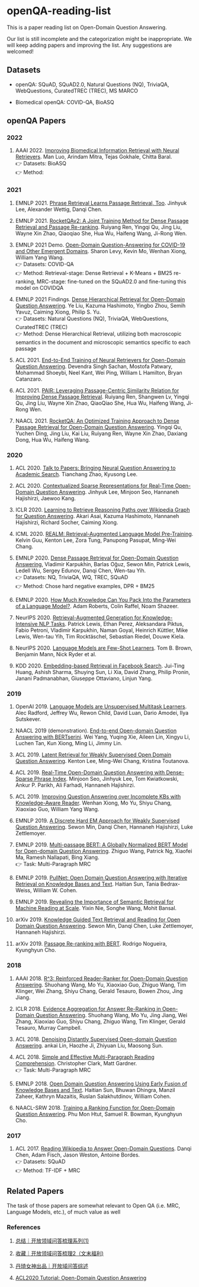 # openQA-reading-list
This is a paper reading list on Open-Domain Question Answering.

Our list is still incomplete and the categorization might be inappropriate. We will keep adding papers and improving the list. Any suggestions are welcomed!

## Datasets

* openQA: SQuAD, SQuAD2.0, Natural Questions (NQ), TriviaQA, WebQuestions, CuratedTREC (TREC), MS MARCO

* Biomedical openQA: COVID-QA, BioASQ

## openQA Papers

### 2022

1. AAAI 2022. [Improving Biomedical Information Retrieval with Neural Retrievers](https://arxiv.org/abs/2201.07745). Man Luo, Arindam Mitra, Tejas Gokhale, Chitta Baral.
  <br> 👉 Datasets: BioASQ
  <br> 👉 Method: 

### 2021

1. EMNLP 2021. [Phrase Retrieval Learns Passage Retrieval, Too](https://arxiv.org/pdf/2109.08133v1.pdf). Jinhyuk Lee, Alexander Wettig, Danqi Chen.

1. EMNLP 2021. [RocketQAv2: A Joint Training Method for Dense Passage Retrieval and Passage Re-ranking](https://arxiv.org/abs/2110.07367). Ruiyang Ren, Yingqi Qu, Jing Liu, Wayne Xin Zhao, Qiaoqiao She, Hua Wu, Haifeng Wang, Ji-Rong Wen.

1. EMNLP 2021 Demo. [Open-Domain Question-Answering for COVID-19 and Other Emergent Domains](https://arxiv.org/abs/2110.06962). Sharon Levy, Kevin Mo, Wenhan Xiong, William Yang Wang.
  <br> 👉 Datasets: COVID-QA
  <br> 👉 Method: Retrieval-stage: Dense Retrieval + K-Means + BM25 re-ranking, MRC-stage: fine-tuned on the SQuAD2.0 and fine-tuning this model on COVIDQA

1. EMNLP 2021 Findings. [Dense Hierarchical Retrieval for Open-Domain Question Answering](https://export.arxiv.org/pdf/2110.15439.pdf). Ye Liu, Kazuma Hashimoto, Yingbo Zhou, Semih Yavuz, Caiming Xiong, Philip S. Yu.
  <br> 👉 Datasets: Natural Questions (NQ), TriviaQA, WebQuestions, CuratedTREC (TREC)
  <br> 👉 Method: Dense Hierarchical Retrieval, utilizing both macroscopic semantics in the document and microscopic semantics specific to each passage

1. ACL 2021. [End-to-End Training of Neural Retrievers for Open-Domain Question Answering](https://arxiv.org/abs/2101.00408). Devendra Singh Sachan, Mostofa Patwary, Mohammad Shoeybi, Neel Kant, Wei Ping, William L Hamilton, Bryan Catanzaro.

1. ACL 2021. [PAIR: Leveraging Passage-Centric Similarity Relation for Improving Dense Passage Retrieval](https://arxiv.org/abs/2108.06027). Ruiyang Ren, Shangwen Lv, Yingqi Qu, Jing Liu, Wayne Xin Zhao, QiaoQiao She, Hua Wu, Haifeng Wang, Ji-Rong Wen.

1. NAACL 2021. [RocketQA: An Optimized Training Approach to Dense Passage Retrieval for Open-Domain Question Answering](https://arxiv.org/abs/2010.08191). Yingqi Qu, Yuchen Ding, Jing Liu, Kai Liu, Ruiyang Ren, Wayne Xin Zhao, Daxiang Dong, Hua Wu, Haifeng Wang.

### 2020

1. ACL 2020. [Talk to Papers: Bringing Neural Question Answering to Academic Search](https://arxiv.org/pdf/2004.02002v3.pdf). Tianchang Zhao, Kyusong Lee.

1. ACL 2020. [Contextualized Sparse Representations for Real-Time Open-Domain Question Answering](https://arxiv.org/pdf/1911.02896.pdf). Jinhyuk Lee, Minjoon Seo, Hannaneh Hajishirzi, Jaewoo Kang.

1. ICLR 2020. [Learning to Retrieve Reasoning Paths over Wikipedia Graph for Question Answering](https://arxiv.org/pdf/1911.10470.pdf). Akari Asai, Kazuma Hashimoto, Hannaneh Hajishirzi, Richard Socher, Caiming Xiong.

1. ICML 2020. [REALM: Retrieval-Augmented Language Model Pre-Training](https://arxiv.org/pdf/2002.08909.pdf).
Kelvin Guu, Kenton Lee, Zora Tung, Panupong Pasupat, Ming-Wei Chang.

1. EMNLP 2020. [Dense Passage Retrieval for Open-Domain Question Answering](https://arxiv.org/pdf/2004.04906.pdf), Vladimir Karpukhin, Barlas Oğuz, Sewon Min, Patrick Lewis, Ledell Wu, Sergey Edunov, Danqi Chen, Wen-tau Yih.
  <br> 👉 Datasets: NQ, TriviaQA, WQ, TREC, SQuAD
  <br> 👉 Method: Chose hard negative examples, DPR + BM25

1. EMNLP 2020. [How Much Knowledge Can You Pack Into the Parameters of a Language Model?](https://arxiv.org/pdf/2002.08910.pdf). Adam Roberts, Colin Raffel, Noam Shazeer.

1. NeurIPS 2020. [Retrieval-Augmented Generation for Knowledge-Intensive NLP Tasks](https://arxiv.org/pdf/2005.11401.pdf). Patrick Lewis, Ethan Perez, Aleksandara Piktus, Fabio Petroni, Vladimir Karpukhin, Naman Goyal, Heinrich Küttler, Mike Lewis, Wen-tau Yih, Tim Rocktäschel, Sebastian Riedel, Douwe Kiela.

1. NeurIPS 2020. [Language Models are Few-Shot Learners](https://arxiv.org/pdf/2005.14165.pdf). Tom B. Brown, Benjamin Mann, Nick Ryder et al.

1. KDD 2020. [Embedding-based Retrieval in Facebook Search](https://arxiv.org/abs/2006.11632). Jui-Ting Huang, Ashish Sharma, Shuying Sun, Li Xia, David Zhang, Philip Pronin, Janani Padmanabhan, Giuseppe Ottaviano, Linjun Yang.

### 2019

1. OpenAI 2019. [Language Models are Unsupervised Multitask Learners](https://cdn.openai.com/better-language-models/language_models_are_unsupervised_multitask_learners.pdf). Alec Radford, Jeffrey Wu, Rewon Child, David Luan, Dario Amodei, Ilya Sutskever.

1. NAACL 2019 (demonstration). [End-to-end Open-domain Question Answering with BERTserini](https://arxiv.org/pdf/1902.01718.pdf). Wei Yang, Yuqing Xie, Aileen Lin, Xingyu Li, Luchen Tan, Kun Xiong, Ming Li, Jimmy Lin.

1. ACL 2019. [Latent Retrieval for Weakly Supervised Open Domain Question Answering](https://aclanthology.org/P19-1612.pdf). Kenton Lee, Ming-Wei Chang, Kristina Toutanova.

1. ACL 2019. [Real-Time Open-Domain Question Answering with Dense-Sparse Phrase Index](https://arxiv.org/pdf/1906.05807.pdf). Minjoon Seo, Jinhyuk Lee, Tom Kwiatkowski, Ankur P. Parikh, Ali Farhadi, Hannaneh Hajishirzi.

1. ACL 2019. [Improving Question Answering over Incomplete KBs with Knowledge-Aware Reader](https://www.aclweb.org/anthology/P19-1417.pdf). Wenhan Xiong, Mo Yu, Shiyu Chang, Xiaoxiao Guo, William Yang Wang.

1. EMNLP 2019. [A Discrete Hard EM Approach for Weakly Supervised Question Answering](https://arxiv.org/pdf/1909.04849.pdf). Sewon Min, Danqi Chen, Hannaneh Hajishirzi, Luke Zettlemoyer.

1. EMNLP 2019. [Multi-passage BERT: A Globally Normalized BERT Model for Open-domain Question Answering](https://arxiv.org/pdf/1908.08167.pdf). Zhiguo Wang, Patrick Ng, Xiaofei Ma, Ramesh Nallapati, Bing Xiang.
  <br> 👉 Task: Multi-Paragraph MRC

1. EMNLP 2019. [PullNet: Open Domain Question Answering with Iterative Retrieval on Knowledge Bases and Text](https://arxiv.org/pdf/1904.09537.pdf). Haitian Sun, Tania Bedrax-Weiss, William W. Cohen.

1. EMNLP 2019. [Revealing the Importance of Semantic Retrieval for Machine Reading at Scale](https://arxiv.org/abs/1909.08041). Yixin Nie, Songhe Wang, Mohit Bansal.

1. arXiv 2019. [Knowledge Guided Text Retrieval and Reading for Open Domain Question Answering](https://arxiv.org/pdf/1911.03868.pdf). Sewon Min, Danqi Chen, Luke Zettlemoyer, Hannaneh Hajishirzi.

1. arXiv 2019. [Passage Re-ranking with BERT](https://arxiv.org/abs/1901.04085). Rodrigo Nogueira, Kyunghyun Cho.

### 2018

1. AAAI 2018. [R^3: Reinforced Reader-Ranker for Open-Domain Question Answering](https://arxiv.org/pdf/1709.00023.pdf). Shuohang Wang, Mo Yu, Xiaoxiao Guo, Zhiguo Wang, Tim Klinger, Wei Zhang, Shiyu Chang, Gerald Tesauro, Bowen Zhou, Jing Jiang.

1. ICLR 2018. [Evidence Aggregation for Answer Re-Ranking in Open-Domain Question Answering](https://arxiv.org/pdf/1711.05116.pdf). Shuohang Wang, Mo Yu, Jing Jiang, Wei Zhang, Xiaoxiao Guo, Shiyu Chang, Zhiguo Wang, Tim Klinger, Gerald Tesauro, Murray Campbell.

1. ACL 2018. [Denoising Distantly Supervised Open-domain Question Answering](https://www.aclweb.org/anthology/P18-1161.pdf). ankai Lin, Haozhe Ji, Zhiyuan Liu, Maosong Sun.

1. ACL 2018. [Simple and Effective Multi-Paragraph Reading Comprehension](https://arxiv.org/abs/1710.10723). Christopher Clark, Matt Gardner.
  <br> 👉 Task: Multi-Paragraph MRC

1. EMNLP 2018. [Open Domain Question Answering Using Early Fusion of Knowledge Bases and Text](https://www.aclweb.org/anthology/D18-1455.pdf). Haitian Sun, Bhuwan Dhingra, Manzil Zaheer, Kathryn Mazaitis, Ruslan Salakhutdinov, William Cohen.

1. NAACL-SRW 2018. [Training a Ranking Function for Open-Domain Question Answering](https://arxiv.org/pdf/1804.04264.pdf). Phu Mon Htut, Samuel R. Bowman, Kyunghyun Cho.

### 2017

1. ACL 2017. [Reading Wikipedia to Answer Open-Domain Questions](https://arxiv.org/pdf/1704.00051.pdf). Danqi Chen, Adam Fisch, Jason Weston, Antoine Bordes.
  <br> 👉 Datasets: SQuAD
  <br> 👉 Method: TF-IDF + MRC

## Related Papers

The task of those papers are somewhat relevant to Open QA (i.e. MRC, Language Models, etc.), of much value as well


### References

1. [总结｜开放领域问答梳理系列(1)](https://mp.weixin.qq.com/s/iLE0zwhzd3ffri8VH24Z9g)

1. [收藏｜开放领域问答梳理2（文末福利)](https://mp.weixin.qq.com/s?__biz=MzIzMDM1Mjk1OA==&mid=2247485800&idx=1&sn=8971fc1358ce64e1ba621165046e30ab&chksm=e8b5f839dfc2712f4f86e91e5915111fe6ba3e4b7464ccefe38d6666e70020263cb0c8985899&cur_album_id=1721332041364881408&scene=189#wechat_redirect)

1. [丹琦女神出品｜开放域问答综述](https://blog.csdn.net/m0_37310036/article/details/121867983)

1. [ACL2020 Tutorial: Open-Domain Question Answering](https://github.com/danqi/acl2020-openqa-tutorial)
